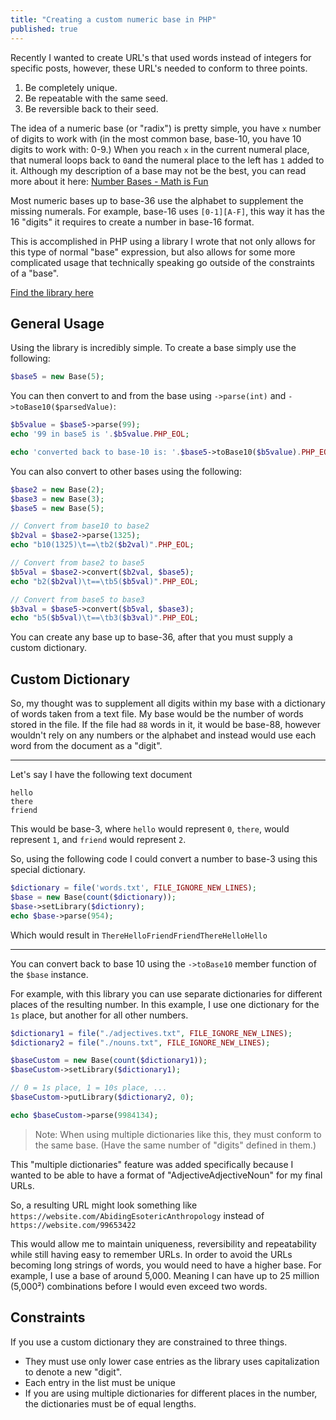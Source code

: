 ```yaml
---
title: "Creating a custom numeric base in PHP"
published: true
---
```


Recently I wanted to create URL's that used words instead of integers for specific posts, however, these URL's needed to conform to three points.

  1. Be completely unique.
  2. Be repeatable with the same seed.
  3. Be reversible back to their seed.

The idea of a numeric base (or "radix") is pretty simple, you have `x` number of digits to work with (in the most common base, base-10, you have 10 digits to work with: 0-9.) When you reach `x` in the current numeral place, that numeral loops back to `0`and the numeral place to the left has `1` added to it. Although my description of a base may not be the best, you can read more about it here: [Number Bases - Math is Fun](https://www.mathsisfun.com/numbers/bases.html)

Most numeric bases up to base-36 use the alphabet to supplement the missing numerals. For example, base-16 uses `[0-1][A-F]`, this way it has the 16 "digits" it requires to create a number in base-16 format.

This is accomplished in PHP using a library I wrote that not only allows for this type of normal "base" expression, but also allows for some more complicated usage that technically speaking go outside of the constraints of a "base".

[Find the library here](https://gist.github.com/nathan-fiscaletti/5c999a60d17ee1bff0a44bb6365c1e6b)

## General Usage

Using the library is incredibly simple. To create a base simply use the following:

```php
$base5 = new Base(5);
```

You can then convert to and from the base using `->parse(int)` and `->toBase10($parsedValue)`:
    
```php
$b5value = $base5->parse(99);
echo '99 in base5 is '.$b5value.PHP_EOL;

echo 'converted back to base-10 is: '.$base5->toBase10($b5value).PHP_EOL;
```

You can also convert to other bases using the following:
    
```php
$base2 = new Base(2);
$base3 = new Base(3);
$base5 = new Base(5);

// Convert from base10 to base2
$b2val = $base2->parse(1325);
echo "b10(1325)\t==\tb2($b2val)".PHP_EOL;

// Convert from base2 to base5
$b5val = $base2->convert($b2val, $base5);
echo "b2($b2val)\t==\tb5($b5val)".PHP_EOL;

// Convert from base5 to base3
$b3val = $base5->convert($b5val, $base3);
echo "b5($b5val)\t==\tb3($b3val)".PHP_EOL;
```

You can create any base up to base-36, after that you must supply a custom dictionary.

## Custom Dictionary

So, my thought was to supplement all digits within my base with a dictionary of words taken from a text file. My base would be the number of words stored in the file. If the file had `88` words in it, it would be base-88, however wouldn't rely on any numbers or the alphabet and instead would use each word from the document as a "digit".

---

Let's say I have the following text document 
    
```
hello
there
friend
```

This would be base-3, where `hello` would represent `0`, `there`, would represent `1`, and `friend` would represent `2`.

So, using the following code I could convert a number to base-3 using this special dictionary.
    
```php
$dictionary = file('words.txt', FILE_IGNORE_NEW_LINES);
$base = new Base(count($dictionary));
$base->setLibrary($dictionry);
echo $base->parse(954);
```

Which would result in `ThereHelloFriendFriendThereHelloHello`

---

You can convert back to base 10 using the `->toBase10` member function of the `$base` instance.

For example, with this library you can use separate dictionaries for different places of the resulting number. In this example, I use one dictionary for the `1s` place, but another for all other numbers. 
    
```php
$dictionary1 = file("./adjectives.txt", FILE_IGNORE_NEW_LINES);
$dictionary2 = file("./nouns.txt", FILE_IGNORE_NEW_LINES);

$baseCustom = new Base(count($dictionary1));
$baseCustom->setLibrary($dictionary1);

// 0 = 1s place, 1 = 10s place, ...
$baseCustom->putLibrary($dictionary2, 0);

echo $baseCustom->parse(9984134);
```

> Note: When using multiple dictionaries like this, they must conform to the same base. (Have the same number of "digits" defined in them.)

This "multiple dictionaries" feature was added specifically because I wanted to be able to have a format of "AdjectiveAdjectiveNoun" for my final URLs.

So, a resulting URL might look something like `https://website.com/AbidingEsotericAnthropology` instead of `https://website.com/99653422`

This would allow me to maintain uniqueness, reversibility and repeatability while still having easy to remember URLs. In order to avoid the URLs becoming long strings of words, you would need to have a higher base. For example, I use a base of around 5,000. Meaning I can have up to 25 million (5,000²) combinations before I would even exceed two words. 

## Constraints

If you use a custom dictionary they are constrained to three things. 

  * They must use only lower case entries as the library uses capitalization to denote a new "digit".
  * Each entry in the list must be unique
  * If you are using multiple dictionaries for different places in the number, the dictionaries must be of equal lengths.
